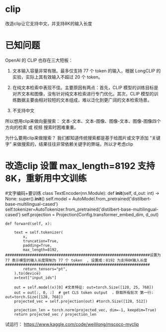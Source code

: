 # clip
改造clip让它支持中文，并支持8K的输入长度

# 已知问题

OpenAI 的 CLIP 也存在三大短板：

1. 文本输入容量非常有限。最多仅支持 77 个 token 的输入，根据 LongCLIP 的实验，实际上其有效输入不超过 20 个 token。

2. 在纯文本检索中表现不佳。主要原因有两点：首先，CLIP 模型的训练目标是对齐文本和图像，没有针对纯文本检索进行专门优化。其次，CLIP 模型的训练数据主要由相对较短的文本组成，难以泛化到更广阔的文本检索场景。

3. 不支持中文

所以想用clip来做向量搜索： 文本-文本、文本-图像、图像-文本、图像-图像四个方向的检索 或 视频 搜索时困难重重。

为什么要用clip来做搜索？ 我们都知道传统搜索都是基于给图片或文字添加 “关键字” 来做搜索的，结果往往非常依赖关键字的弊端，所以才考虑clip

# 改造clip 设置 max_length=8192 支持8K，重新用中文训练

#文字编码+要训练
class TextEncoder(nn.Module):
    def __init__(self, d_out: int) -> None:
        super().__init__()
        self.model = AutoModel.from_pretrained('distilbert-base-multilingual-cased')
        self.tokenizer=AutoTokenizer.from_pretrained('distilbert-base-multilingual-cased')
        self.projection = Projection(Config.transformer_embed_dim, d_out)        

    def forward(self, x):     
        
        text = self.tokenizer( 
            x,
            truncation=True,
            padding=True,
            max_length=8192,   #################################################################设置为 77 表示模型的输入长度限制为 77 个 token  , 设置成：8192 为支持8K输入长度  #################################################################        
            return_tensors="pt",
        ).to(device) 
        x=text["input_ids"]
      
        out = self.model(x)[0] #文本特征: out=torch.Size([128, 25, 768])      
        out = out[:, 0, :]  # get CLS token output  ，获取所有批次 第一行: out=torch.Size([128, 768])
        projected_vec = self.projection(out) #torch.Size([128, 512])
       
        projection_len = torch.norm(projected_vec, dim=-1, keepdim=True)        
        return projected_vec / projection_len



试运行：
  https://www.kaggle.com/code/weililong/mscoco-myclip

